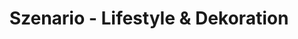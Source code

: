 ---
title: "Szenario - Lifestyle & Dekoration"
url: /luedenscheid/szenario-lifestyle-und-dekoration-corneliusstrasse/
shop: Raumausstattung
---